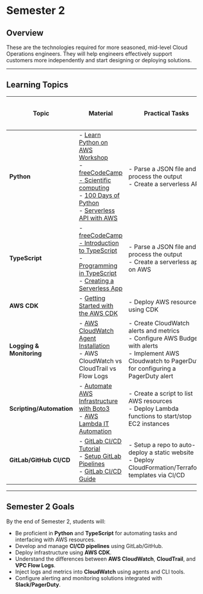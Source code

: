 # Semester 2

## Overview
These are the technologies required for more seasoned, mid-level Cloud Operations engineers. They will help engineers effectively support customers more independently and start designing or deploying solutions.

---

## Learning Topics

| **Topic**              | **Material** | **Practical Tasks**                           | **Estimated Time to Complete (TTC)** | **Certification** |
|------------------------|--------------|-----------------------------------------------|--------------------------------------|------------------|
| **Python**             | - [Learn Python on AWS Workshop](https://catalog.us-east-1.prod.workshops.aws/workshops/3d705026-9edc-40e8-b353-bdabb116c89c/en-US) <br> - [freeCodeCamp - Scientific computing](https://www.freecodecamp.org/learn/scientific-computing-with-python/) <br> - [100 Days of Python](https://100daysofpython.dev/) <br> - [Serverless API with AWS](https://medium.com/accenture-the-dock/serverless-api-with-aws-and-python-tutorial-3dff032628a7) | - Parse a JSON file and process the output <br> - Create a serverless API | 24hrs | [AWS Certified Developer - Associate](https://aws.amazon.com/certification/certified-developer-associate/) <br> [PCEP™ – Certified Entry-Level Python Programmer](https://pythoninstitute.org/pcep) |
| **TypeScript**         | - [freeCodeCamp - Introduction to TypeScript](https://www.freecodecamp.org/news/an-introduction-to-typescript/) <br> - [Programming in TypeScript](https://www.freecodecamp.org/news/programming-in-typescript/) <br> - [Creating a Serverless App](https://levelup.gitconnected.com/creating-a-simple-serverless-application-using-typescript-and-aws-part-1-be2188f5ff93) | - Parse a JSON file and process the output <br> - Create a serverless app on AWS | 24hrs | [AWS Certified Developer - Associate](https://aws.amazon.com/certification/certified-developer-associate/) |
| **AWS CDK**            | - [Getting Started with the AWS CDK](https://docs.aws.amazon.com/cdk/v2/guide/getting_started.html) | - Deploy AWS resources using CDK | 24hrs | |
| **Logging & Monitoring** | - [AWS CloudWatch Agent Installation](https://docs.aws.amazon.com/AmazonCloudWatch/latest/monitoring/install-CloudWatch-Agent-on-EC2-Instance.html) <br> - AWS CloudWatch vs CloudTrail vs Flow Logs | - Create CloudWatch alerts and metrics <br> - Configure AWS Budgets with alerts <br> - Implement AWS Cloudwatch to PagerDuty for configuring a PagerDuty alert | 30hrs | |
| **Scripting/Automation** | - [Automate AWS Infrastructure with Boto3](https://medium.com/capital-one-tech/automate-aws-infrastructure-with-boto-3-aws-instance-tags-48f638e4de0b) <br> - [AWS Lambda IT Automation](https://aws.amazon.com/lambda/it-automation/) | - Create a script to list AWS resources <br> - Deploy Lambda functions to start/stop EC2 instances | 8hrs | |
| **GitLab/GitHub CI/CD** | - [GitLab CI/CD Tutorial](https://www.youtube.com/watch?v=qP8kir2GUgo) <br> - [Setup GitLab Pipelines](https://www.youtube.com/watch?v=9llCMADxvzI)<br>- [GitLab CI/CD Guide](https://about.gitlab.com/topics/ci-cd/) | - Setup a repo to auto-deploy a static website <br> - Deploy CloudFormation/Terraform templates via CI/CD | 32hrs | [Gitlab Certified CI/CD Associate](https://university.gitlab.com/courses/gitlab-ci-cd-certification-exam) |

---

## Semester 2 Goals
By the end of Semester 2, students will:
- Be proficient in **Python** and **TypeScript** for automating tasks and interfacing with AWS resources.
- Develop and manage **CI/CD pipelines** using GitLab/GitHub.
- Deploy infrastructure using **AWS CDK**.
- Understand the differences between **AWS CloudWatch**, **CloudTrail**, and **VPC Flow Logs**.
- Inject logs and metrics into **CloudWatch** using agents and CLI tools.
- Configure alerting and monitoring solutions integrated with **Slack/PagerDuty**.


